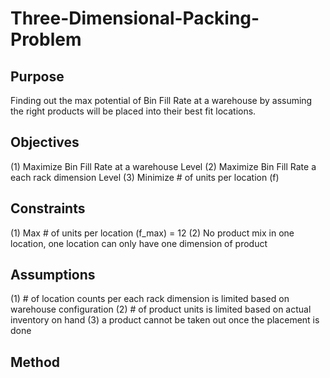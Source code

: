 # Three-Dimensional-Packing-Problem

## Purpose
Finding out the max potential of Bin Fill Rate at a warehouse by assuming the right products will be placed into their best fit locations. 

## Objectives
(1) Maximize Bin Fill Rate at a warehouse Level
(2) Maximize Bin Fill Rate a each rack dimension Level
(3) Minimize # of units per location (f)

## Constraints
(1) Max # of units per location (f_max) = 12
(2) No product mix in one location, one location can only have one dimension of product

## Assumptions
(1) # of location counts per each rack dimension is limited based on warehouse configuration
(2) # of product units is limited based on actual inventory on hand
(3) a product cannot be taken out once the placement is done

## Method
